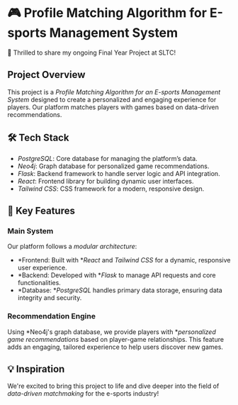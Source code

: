 # 🎮 Profile Matching Algorithm for E-sports Management System

🚀 Thrilled to share my ongoing Final Year Project at SLTC!

## Project Overview
This project is a *Profile Matching Algorithm for an E-sports Management System* designed to create a personalized and engaging experience for players. Our platform matches players with games based on data-driven recommendations.

## 🛠 Tech Stack
- *PostgreSQL*: Core database for managing the platform’s data.
- *Neo4j*: Graph database for personalized game recommendations.
- *Flask*: Backend framework to handle server logic and API integration.
- *React*: Frontend library for building dynamic user interfaces.
- *Tailwind CSS*: CSS framework for a modern, responsive design.

## 📌 Key Features

### Main System
Our platform follows a *modular architecture*:
- *Frontend: Built with **React* and *Tailwind CSS* for a dynamic, responsive user experience.
- *Backend: Developed with **Flask* to manage API requests and core functionalities.
- *Database: **PostgreSQL* handles primary data storage, ensuring data integrity and security.

### Recommendation Engine
Using *Neo4j's graph database, we provide players with **personalized game recommendations* based on player-game relationships. This feature adds an engaging, tailored experience to help users discover new games.

## 💡 Inspiration
We're excited to bring this project to life and dive deeper into the field of *data-driven matchmaking* for the e-sports industry!

